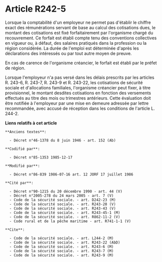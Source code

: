 # Article R242-5

Lorsque la comptabilité d'un employeur ne permet pas d'établir le chiffre exact des rémunérations servant de base au calcul
des cotisations dues, le montant des cotisations est fixé forfaitairement par l'organisme chargé du recouvrement. Ce forfait
est établi compte tenu des conventions collectives en vigueur ou, à défaut, des salaires pratiqués dans la profession ou la
région considérée. La durée de l'emploi est déterminée d'après les déclarations des intéressés ou par tout autre moyen de
preuve. 

En cas de carence de l'organisme créancier, le forfait est établi par le préfet de région. 

Lorsque l'employeur n'a pas versé dans les délais prescrits par les articles R. 243-6, R. 243-7, R. 243-9 et R. 243-22, les
cotisations de sécurité sociale et d'allocations familiales, l'organisme créancier peut fixer, à titre provisionnel, le
montant desdites cotisations en fonction des versements effectués au titre des mois ou trimestres antérieurs. Cette
évaluation doit être notifiée à l'employeur par une mise en demeure adressée par lettre recommandée, avec accusé de réception
dans les conditions de l'article L. 244-2.

**Liens relatifs à cet article**

	**Anciens textes**:

	  - Décret n°46-1378 du 8 juin 1946 - art. 152 (Ab)

	**Codifié par**:

	  - Décret n°85-1353 1985-12-17

	**Modifié par**:

	  - Décret n°86-839 1986-07-16 art. 12 JORF 17 juillet 1986

	**Cité par**:

	  - Décret n°90-1215 du 20 décembre 1990 - art. 44 (V)
	  - Décret n°2005-278 du 24 mars 2005 - art. 7 (V)
	  - Code de la sécurité sociale. - art. D242-23 (M)
	  - Code de la sécurité sociale. - art. R243-28 (V)
	  - Code de la sécurité sociale. - art. R243-43 (V)
	  - Code de la sécurité sociale. - art. R243-45-1 (M)
	  - Code de la sécurité sociale. - art. R862-11-2 (V)
	  - Code rural et de la pêche maritime - art. R741-1-1 (V)

	**Cite**:

	  - Code de la sécurité sociale. - art. L244-2 (M)
	  - Code de la sécurité sociale. - art. R243-22 (AbD)
	  - Code de la sécurité sociale. - art. R243-6 (M)
	  - Code de la sécurité sociale. - art. R243-7 (M)
	  - Code de la sécurité sociale. - art. R243-9 (M)
